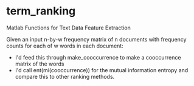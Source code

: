 # term_ranking
Matlab Functions for Text Data Feature Extraction

Given an input n-by-w frequency matrix of n documents with frequency counts for each of w words in each document:
* I'd feed this through make_cooccurrence to make a cooccurrence matrix of the words
* I'd call ent(mi(cooccurrence)) for the mutual information entropy and compare this to other ranking methods.